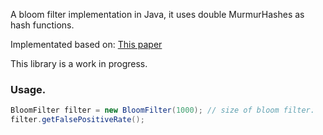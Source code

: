 A bloom filter implementation in Java, it uses double MurmurHashes as hash functions.

Implementated based on: [This paper](http://pages.cs.wisc.edu/~cao/papers/summary-cache/node8.html)

This library is a work in progress.

### Usage.

```java
BloomFilter filter = new BloomFilter(1000); // size of bloom filter.
filter.getFalsePositiveRate();
```
